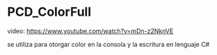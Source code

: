 # PCD_ColorFull

video: https://www.youtube.com/watch?v=mDn-z2NknVE

se utiliza para otorgar color en la consola y la escritura en lenguaje C#
